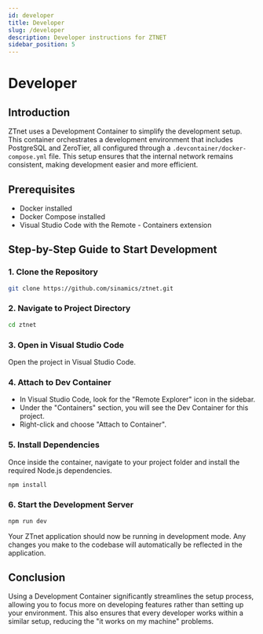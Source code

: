 ```yaml
---
id: developer
title: Developer
slug: /developer
description: Developer instructions for ZTNET
sidebar_position: 5
---
```


# Developer

## Introduction

ZTnet uses a Development Container to simplify the development setup. This container orchestrates a development environment that includes PostgreSQL and ZeroTier, all configured through a `.devcontainer/docker-compose.yml` file. This setup ensures that the internal network remains consistent, making development easier and more efficient.

## Prerequisites

- Docker installed
- Docker Compose installed
- Visual Studio Code with the Remote - Containers extension

## Step-by-Step Guide to Start Development

### 1. Clone the Repository

```bash
git clone https://github.com/sinamics/ztnet.git
```

### 2. Navigate to Project Directory

```bash
cd ztnet
```

### 3. Open in Visual Studio Code

Open the project in Visual Studio Code.

### 4. Attach to Dev Container

- In Visual Studio Code, look for the "Remote Explorer" icon in the sidebar.
- Under the "Containers" section, you will see the Dev Container for this project.
- Right-click and choose "Attach to Container".


### 5. Install Dependencies

Once inside the container, navigate to your project folder and install the required Node.js dependencies.

```bash
npm install
```

### 6. Start the Development Server

```bash
npm run dev
```

Your ZTnet application should now be running in development mode. Any changes you make to the codebase will automatically be reflected in the application.

## Conclusion

Using a Development Container significantly streamlines the setup process, allowing you to focus more on developing features rather than setting up your environment. This also ensures that every developer works within a similar setup, reducing the "it works on my machine" problems.

